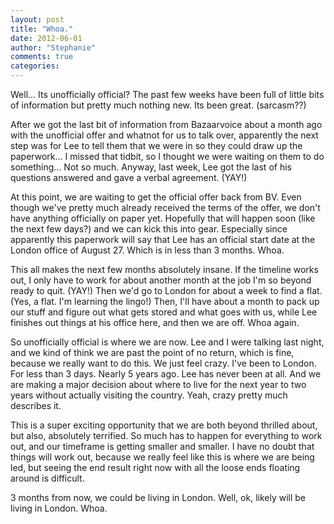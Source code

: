 ```yaml
---
layout: post
title: "Whoa."
date: 2012-06-01
author: "Stephanie"
comments: true
categories:
---
```


Well... Its unofficially official? The past few weeks have been full of little bits of information but pretty much nothing new. Its been great. (sarcasm??)

After we got the last bit of information from Bazaarvoice about a month ago with the unofficial offer and whatnot for us to talk over, apparently the next step was for Lee to tell them that we were in so they could draw up the paperwork... I missed that tidbit, so I thought we were waiting on them to do something... Not so much.  Anyway, last week, Lee got the last of his questions answered and gave a verbal agreement. (YAY!)

At this point, we are waiting to get the official offer back from BV. Even though we've pretty much already received the terms of the offer, we don't have anything officially on paper yet. Hopefully that will happen soon (like the next few days?) and we can kick this into gear. Especially since apparently this paperwork will say that Lee has an official start date at the London office of August 27. Which is in less than 3 months.  Whoa.

This all makes the next few months absolutely insane. If the timeline works out, I only have to work for about another month at the job I'm so beyond ready to quit. (YAY!) Then we'd go to London for about a week to find a flat. (Yes, a flat. I'm learning the lingo!) Then, I'll have about a month to pack up our stuff and figure out what gets stored and what goes with us, while Lee finishes out things at his office here, and then we are off. Whoa again.

So unofficially official is where we are now. Lee and I were talking last night, and we kind of think we are past the point of no return, which is fine, because we really want to do this. We just feel crazy. I've been to London. For less than 3 days. Nearly 5 years ago. Lee has never been at all. And we are making a major decision about where to live for the next year to two years without actually visiting the country. Yeah, crazy pretty much describes it. 

This is a super exciting opportunity that we are both beyond thrilled about, but also, absolutely terrified. So much has to happen for everything to work out, and our timeframe is getting smaller and smaller. I have no doubt that things will work out, because we really feel like this is where we are being led, but seeing the end result right now with all the loose ends floating around is difficult. 

3 months from now, we could be living in London. Well, ok, likely will be living in London. Whoa.